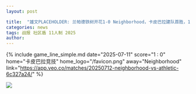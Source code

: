 ```yaml
---
layout: post

title:  "雄文PLACEHOLDER: 兰帕德铁树开花1-0 Neighborhood，卡皮巴拉建队首胜，11勇士展望新赛季"
categories: news
tags: 战报 社区盾 11人制 2025
author: 
---
```



{% include game_line_simple.md date="2025-07-11" score="1 : 0" home="卡皮巴拉竞技" home_logo="/favicon.png" away="Neighborhood" link="https://app.veo.co/matches/20250712-neighborhood-vs-athletic-6c327a24/" %}

![](/assets/img/news/20250712-1-0-neighborhood.gif)
